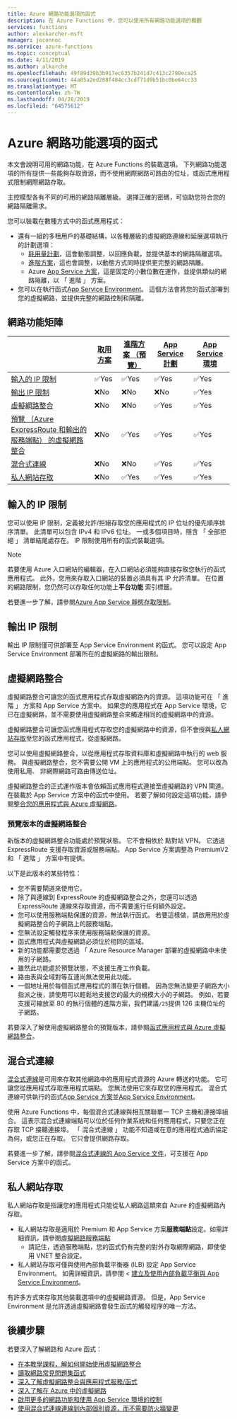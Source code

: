 ```yaml
---
title: Azure 網路功能選項的函式
description: 在 Azure Functions 中，您可以使用所有網路功能選項的概觀
services: functions
author: alexkarcher-msft
manager: jeconnoc
ms.service: azure-functions
ms.topic: conceptual
ms.date: 4/11/2019
ms.author: alkarche
ms.openlocfilehash: 49f89d39b3b917ec6357b241d7c413c2790eca25
ms.sourcegitcommit: 44a85a2ed288f484cc3cdf71d9b51bc0be64cc33
ms.translationtype: MT
ms.contentlocale: zh-TW
ms.lasthandoff: 04/28/2019
ms.locfileid: "64575612"
---
```

# <a name="azure-functions-networking-options"></a>Azure 網路功能選項的函式

本文會說明可用的網路功能，在 Azure Functions 的裝載選項。 下列網路功能選項的所有提供一些能夠存取資源，而不使用網際網路可路由的位址，或函式應用程式限制網際網路存取。 

主控模型各有不同的可用的網路隔離層級。 選擇正確的密碼，可協助您符合您的網路隔離需求。

您可以裝載在數種方式中的函式應用程式：

* 還有一組的多租用戶的基礎結構，以各種層級的虛擬網路連線和延展選項執行的計劃選項：
    * [耗用量計劃](functions-scale.md#consumption-plan)，這會動態調整，以回應負載，並提供基本的網路隔離選項。
    * [進階方案](functions-scale.md#premium-plan-public-preview)，這也會調整，以動態方式同時提供更完整的網路隔離。
    * Azure [App Service 方案](functions-scale.md#app-service-plan)，這是固定的小數位數在運作，並提供類似的網路隔離，以 「 進階 」 方案。
* 您可以在執行函式[App Service Environment](../app-service/environment/intro.md)。 這個方法會將您的函式部署到您的虛擬網路，並提供完整的網路控制和隔離。

## <a name="matrix-of-networking-features"></a>網路功能矩陣

|                |[取用方案](functions-scale.md#consumption-plan)|[進階方案 （預覽）](functions-scale.md#premium-plan-public-preview)|[App Service 計劃](functions-scale.md#app-service-plan)|[App Service 環境](../app-service/environment/intro.md)|
|----------------|-----------|----------------|---------|-----------------------|  
|[輸入的 IP 限制](#inbound-ip-restrictions)|✅Yes|✅Yes|✅Yes|✅Yes|
|[輸出 IP 限制](#private-site-access)|❌No| ❌No|❌No|✅Yes|
|[虛擬網路整合](#virtual-network-integration)|❌No|❌No|✅Yes|✅Yes|
|[預覽 （Azure ExpressRoute 和輸出的服務端點） 的虛擬網路整合](#preview-version-of-virtual-network-integration)|❌No|✅Yes|✅Yes|✅Yes|
|[混合式連線](#hybrid-connections)|❌No|❌No|✅Yes|✅Yes|
|[私人網站存取](#private-site-access)|❌No| ✅Yes|✅Yes|✅Yes|

## <a name="inbound-ip-restrictions"></a>輸入的 IP 限制

您可以使用 IP 限制，定義被允許/拒絕存取您的應用程式的 IP 位址的優先順序排序清單。 此清單可以包含 IPv4 和 IPv6 位址。 一或多個項目時，隱含 「 全部拒絕 」 清單結尾處存在。 IP 限制使用所有的函式裝載選項。

> [!NOTE]
> 若要使用 Azure 入口網站的編輯器，在入口網站必須能夠直接存取您執行的函式應用程式。 此外，您用來存取入口網站的裝置必須具有其 IP 允許清單。 在位置的網路限制，您仍然可以存取任何功能上**平台功能** 索引標籤。

若要進一步了解，請參閱[Azure App Service 靜態存取限制](../app-service/app-service-ip-restrictions.md)。

## <a name="outbound-ip-restrictions"></a>輸出 IP 限制

輸出 IP 限制僅可供部署至 App Service Environment 的函式。 您可以設定 App Service Environment 部署所在的虛擬網路的輸出限制。

## <a name="virtual-network-integration"></a>虛擬網路整合

虛擬網路整合可讓您的函式應用程式存取虛擬網路內的資源。 這項功能可在 「 進階 」 方案和 App Service 方案中。 如果您的應用程式在 App Service 環境，它已在虛擬網路，並不需要使用虛擬網路整合來觸達相同的虛擬網路中的資源。

虛擬網路整合可讓您函式應用程式存取您的虛擬網路中的資源，但不會授與[私人網站存取](#private-site-access)至您的函式應用程式，從虛擬網路。

您可以使用虛擬網路整合，以從應用程式存取資料庫和虛擬網路中執行的 web 服務。 與虛擬網路整合，您不需要公開 VM 上的應用程式的公用端點。 您可以改為使用私用、 非網際網路可路由傳送位址。

虛擬網路整合的正式運作版本會依賴函式應用程式連接至虛擬網路的 VPN 閘道。 在裝載於 App Service 方案中的函式中使用。 若要了解如何設定這項功能，請參閱[整合您的應用程式與 Azure 虛擬網路](../app-service/web-sites-integrate-with-vnet.md#enabling-vnet-integration)。

### <a name="preview-version-of-virtual-network-integration"></a>預覽版本的虛擬網路整合

新版本的虛擬網路整合功能處於預覽狀態。 它不會相依於 點對站 VPN。 它透過 ExpressRoute 支援存取資源或服務端點。 App Service 方案調整為 PremiumV2 和 「 進階 」 方案中有提供。

以下是此版本的某些特性：

* 您不需要閘道來使用它。
* 除了與連線到 ExpressRoute 的虛擬網路整合之外，您還可以透過 ExpressRoute 連線來存取資源，而不需要進行任何額外設定。
* 您可以使用服務端點保護的資源，無法執行函式。 若要這樣做，請啟用用於虛擬網路整合的子網路上的服務端點。
* 您無法設定觸發程序來使用服務端點保護的資源。 
* 函式應用程式與虛擬網路必須位於相同的區域。
* 新的功能都需要您透過 「 Azure Resource Manager 部署的虛擬網路中未使用的子網路。
* 雖然此功能處於預覽狀態，不支援生產工作負載。
* 路由表與全域對等互連尚無法使用此功能。
* 一個地址用於每個函式應用程式的潛在執行個體。 因為您無法變更子網路大小指派之後，請使用可以輕鬆地支援您的最大的規模大小的子網路。 例如，若要支援可縮放至 80 的執行個體的進階方案，我們建議`/25`提供 126 主機位址的子網路。

若要深入了解使用虛擬網路整合的預覽版本，請參閱[函式應用程式與 Azure 虛擬網路整合](functions-create-vnet.md)。

## <a name="hybrid-connections"></a>混合式連線

[混合式連線](../service-bus-relay/relay-hybrid-connections-protocol.md)是可用來存取其他網路中的應用程式資源的 Azure 轉送的功能。 它可讓您從應用程式存取應用程式端點。 您無法使用它來存取您的應用程式。 混合式連線可供執行的函式[App Service 方案](functions-scale.md#app-service-plan)並[App Service Environment](../app-service/environment/intro.md)。

使用 Azure Functions 中，每個混合式連線與相互關聯單一 TCP 主機和連接埠組合。 這表示混合式連線端點可以位於任何作業系統和任何應用程式，只要您正在存取 TCP 接聽連接埠。 「 混合式連線 」 功能不知道或在意的應用程式通訊協定為何，或您正在存取。 它只會提供網路存取。

若要進一步了解，請參閱[混合式連線的 App Service 文件](../app-service/app-service-hybrid-connections.md)，可支援在 App Service 方案中的函式。

## <a name="private-site-access"></a>私人網站存取

私人網站存取是指讓您的應用程式只能從私人網路這類來自 Azure 的虛擬網路內存取。 
* 私人網站存取是適用於 Premium 和 App Service 方案**服務端點**設定。如需詳細資訊，請參閱[虛擬網路服務端點](../virtual-network/virtual-network-service-endpoints-overview.md)
    * 請記住，透過服務端點，您的函式仍有完整的對外存取網際網路，即使使用 VNET 整合設定。
* 私人網站存取可僅與使用內部負載平衡器 (ILB) 設定 App Service Environment。 如需詳細資訊，請參閱 <<c0> [ 建立及使用內部負載平衡與 App Service Environment](../app-service/environment/create-ilb-ase.md)。

有許多方式來存取其他裝載選項中的虛擬網路資源。 但是，App Service Environment 是允許透過虛擬網路會發生函式的觸發程序的唯一方法。

## <a name="next-steps"></a>後續步驟
若要深入了解網路和 Azure 函式： 

* [在本教學課程，解如何開始使用虛擬網路整合](./functions-create-vnet.md)
* [讀取網路常見問題集函式](./functions-networking-faq.md)
* [深入了解虛擬網路整合與應用程式服務/函式](../app-service/web-sites-integrate-with-vnet.md)
* [深入了解在 Azure 中的虛擬網路](../virtual-network/virtual-networks-overview.md)
* [啟用更多的網路功能和使用 App Service 環境的控制](../app-service/environment/intro.md)
* [使用混合式連線連線到內部個別資源，而不需要防火牆變更](../app-service/app-service-hybrid-connections.md)
